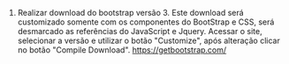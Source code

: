 1. Realizar download do bootstrap versão 3.
Este download será customizado somente com os componentes do BootStrap e CSS, será desmarcado as referências do JavaScript e Jquery. Acessar o site, selecionar a versão e utilizar o botão "Customize", após alteração clicar no botão "Compile Download".
https://getbootstrap.com/